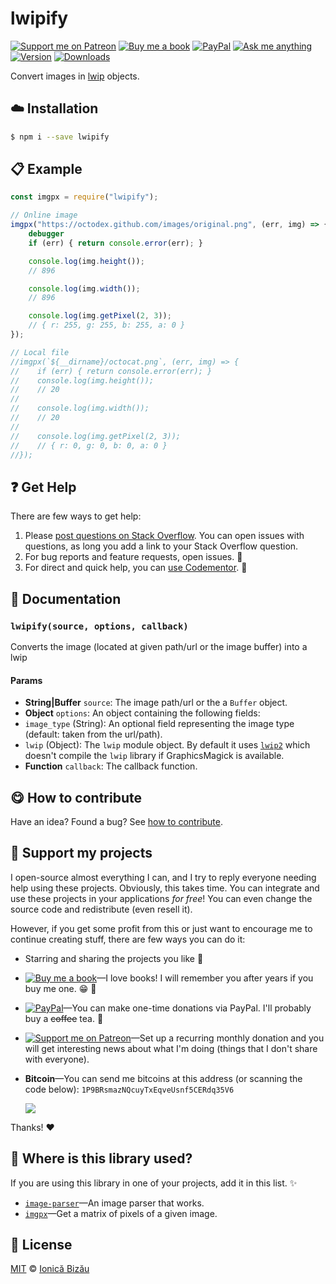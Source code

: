 <!-- Please do not edit this file. Edit the `blah` field in the `package.json` instead. If in doubt, open an issue. -->


# lwipify

 [![Support me on Patreon][badge_patreon]][patreon] [![Buy me a book][badge_amazon]][amazon] [![PayPal][badge_paypal_donate]][paypal-donations] [![Ask me anything](https://img.shields.io/badge/ask%20me-anything-1abc9c.svg)](https://github.com/IonicaBizau/ama) [![Version](https://img.shields.io/npm/v/lwipify.svg)](https://www.npmjs.com/package/lwipify) [![Downloads](https://img.shields.io/npm/dt/lwipify.svg)](https://www.npmjs.com/package/lwipify)

Convert images in [lwip](https://github.com/EyalAr/lwip) objects.

## :cloud: Installation

```sh
$ npm i --save lwipify
```


## :clipboard: Example



```js
const imgpx = require("lwipify");

// Online image
imgpx("https://octodex.github.com/images/original.png", (err, img) => {
    debugger
    if (err) { return console.error(err); }

    console.log(img.height());
    // 896

    console.log(img.width());
    // 896

    console.log(img.getPixel(2, 3));
    // { r: 255, g: 255, b: 255, a: 0 }
});

// Local file
//imgpx(`${__dirname}/octocat.png`, (err, img) => {
//    if (err) { return console.error(err); }
//    console.log(img.height());
//    // 20
//
//    console.log(img.width());
//    // 20
//
//    console.log(img.getPixel(2, 3));
//    // { r: 0, g: 0, b: 0, a: 0 }
//});
```



## :question: Get Help

There are few ways to get help:

 1. Please [post questions on Stack Overflow](https://stackoverflow.com/questions/ask). You can open issues with questions, as long you add a link to your Stack Overflow question.
 2. For bug reports and feature requests, open issues. :bug:
 3. For direct and quick help, you can [use Codementor](https://www.codementor.io/johnnyb). :rocket:


## :memo: Documentation


### `lwipify(source, options, callback)`
Converts the image (located at given path/url or the image buffer) into a lwip

#### Params

- **String|Buffer** `source`: The image path/url or the a `Buffer` object.
- **Object** `options`: An object containing the following fields:
 - `image_type` (String): An optional field representing the image type (default: taken from the url/path).
 - `lwip` (Object): The `lwip` module object. By default it uses
   [`lwip2`](https://github.com/IonicaBizau/lwip2) which doesn't
   compile the `lwip` library if GraphicsMagick is available.
- **Function** `callback`: The callback function.



## :yum: How to contribute
Have an idea? Found a bug? See [how to contribute][contributing].


## :sparkling_heart: Support my projects

I open-source almost everything I can, and I try to reply everyone needing help using these projects. Obviously,
this takes time. You can integrate and use these projects in your applications *for free*! You can even change the source code and redistribute (even resell it).

However, if you get some profit from this or just want to encourage me to continue creating stuff, there are few ways you can do it:

 - Starring and sharing the projects you like :rocket:
 - [![Buy me a book][badge_amazon]][amazon]—I love books! I will remember you after years if you buy me one. :grin: :book:
 - [![PayPal][badge_paypal]][paypal-donations]—You can make one-time donations via PayPal. I'll probably buy a ~~coffee~~ tea. :tea:
 - [![Support me on Patreon][badge_patreon]][patreon]—Set up a recurring monthly donation and you will get interesting news about what I'm doing (things that I don't share with everyone).
 - **Bitcoin**—You can send me bitcoins at this address (or scanning the code below): `1P9BRsmazNQcuyTxEqveUsnf5CERdq35V6`

    ![](https://i.imgur.com/z6OQI95.png)

Thanks! :heart:


## :dizzy: Where is this library used?
If you are using this library in one of your projects, add it in this list. :sparkles:


 - [`image-parser`](https://github.com/IonicaBizau/image-parser#readme)—An image parser that works.
 - [`imgpx`](https://github.com/IonicaBizau/imgpx#readme)—Get a matrix of pixels of a given image.

## :scroll: License

[MIT][license] © [Ionică Bizău][website]

[badge_patreon]: http://ionicabizau.github.io/badges/patreon.svg
[badge_amazon]: http://ionicabizau.github.io/badges/amazon.svg
[badge_paypal]: http://ionicabizau.github.io/badges/paypal.svg
[badge_paypal_donate]: http://ionicabizau.github.io/badges/paypal_donate.svg
[patreon]: https://www.patreon.com/ionicabizau
[amazon]: http://amzn.eu/hRo9sIZ
[paypal-donations]: https://www.paypal.com/cgi-bin/webscr?cmd=_s-xclick&hosted_button_id=RVXDDLKKLQRJW
[donate-now]: http://i.imgur.com/6cMbHOC.png

[license]: http://showalicense.com/?fullname=Ionic%C4%83%20Biz%C4%83u%20%3Cbizauionica%40gmail.com%3E%20(https%3A%2F%2Fionicabizau.net)&year=2016#license-mit
[website]: https://ionicabizau.net
[contributing]: /CONTRIBUTING.md
[docs]: /DOCUMENTATION.md
